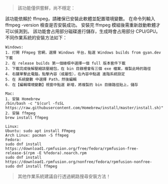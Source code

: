 > 該功能僅供嘗鮮，尚不穩定：


該功能依賴於 ffmpeg，請確保已安裝此軟體並配置環境變數。
在命令列輸入 ffmpeg -version 檢查是否安裝成功。
安裝完 ffmpeg 模組後需重新啟動軟體才可以偵測到。
該功能會占用部分磁碟進行儲存，生成時會占用部分 CPU/GPU。
不同作業系統的安裝方法如下：
```
Windows:
1. 打開 FFmpeg 官網，選擇 Windows 平台，點選 Windows builds from gyan.dev 下載
2. 在 release builds 第一個綠框中選擇一個 full 版本套件下載
3. 下載完成後解壓縮該壓縮包，在 bin 目錄裡會有三個 exe 檔案，複製此時的路徑
4. 右鍵單擊此電腦，點擊內容（或屬性），在內容中點選 進階系統設定
5. 在 系統變數 中選擇 Path，然後編輯
6. 在【編輯環境變數】視窗中點選 新增，將複製的 bin 目錄路徑貼上，儲存

```

```
Mac:
1. 安裝 Homebrew
/bin/bash -c "$(curl -fsSL https://raw.githubusercontent.com/Homebrew/install/master/install.sh)"
2. 安裝 ffmpeg
brew install ffmpeg

```

```
Linux:
Ubuntu: sudo apt install FFmpeg
Arch Linux: pacman -S ffmpeg
Fedora:
sudo dnf install https://download1.rpmfusion.org/free/fedora/rpmfusion-free-release-$(rpm -E %fedora).noarch.rpm
sudo dnf install https://download1.rpmfusion.org/nonfree/fedora/rpmfusion-nonfree-
sudo dnf install ffmpeg

```

> 其他作業系統建議自行透過網路搜尋安裝方法！

